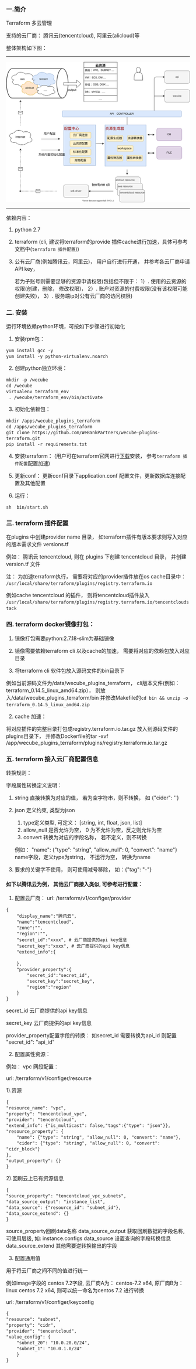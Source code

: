 
### 一.简介
Terraform 多云管理

支持的云厂商： 腾讯云(tencentcloud), 阿里云(alicloud)等
<p></p>
整体架构如下图：

----

<img src="./doc/images/terraform_process.svg" />

---

依赖内容：
1. python 2.7

2. terraform (cli, 建议将terraform的provide 插件cache进行加速，具体可参考文档中(`terraform 插件配置`))
3. 公有云厂商(例如腾讯云，阿里云)， 用户自行进行开通， 并参考各云厂商申请API key，

   若为子账号则需要足够的资源申请权限(包括但不限于：
   1）. 使用的云资源的权限(创建，删除， 修改权限)，
   2）. 账户对资源的付费权限(没有该权限可能创建失败)，
   3）. 服务端ip对公有云厂商的访问权限)

### 二. 安装
运行环境依赖python环境，可按如下步骤进行初始化

1. 安装rpm包：
```
yum install gcc -y
yum install -y python-virtualenv.noarch
```

2. 创建python独立环境：
```
mkdir -p /wecube
cd /wecube
virtualenv terraform_env
 . /wecube/terraform_env/bin/activate
```

3. 初始化依赖包：
```
mkdir /apps/wecube_plugins_terraform
cd /apps/wecube_plugins_terraform
git clone https://github.com/WeBankPartners/wecube-plugins-terraform.git
pip install -r requirements.txt
```

4. 安装terraform：
(用户可在terraform官网进行[下载](https://www.terraform.io/downloads.html)安装， 参考`terraform 插件配置`配置加速)

5. 更新conf：
更新conf目录下application.conf 配置文件，更新数据库连接配置及其他配置

6. 运行：
```
sh  bin/start.sh
```

### 三. terraform 插件配置
在plugins 中创建provider name 目录， 如terraform插件有版本要求则写入对应的版本需求文件 versions.tf

例如： 腾讯云 tencentcloud,
则在 plugins 下创建 tencentcloud 目录， 并创建version.tf 文件

注： 为加速terraform执行， 需要将对应的provider插件放在os cache目录中：
`/usr/local/share/terraform/plugins/registry.terraform.io`

例如cache tencentcloud 的插件，
则将tencentcloud插件放入 `/usr/local/share/terraform/plugins/registry.terraform.io/tencentcloudstack`

### 四. terraform docker镜像打包：

1. 镜像打包需要python:2.7.18-slim为基础镜像

2. 镜像需要依赖terraform cli 以及cache的加速， 需要将对应的依赖包放入对应目录

1. 将terraform cli 软件包放入源码文件的bin目录下

 例如当前源码文件为/data/wecube_plugins_terraform， cli版本文件(例如：terraform_0.14.5_linux_amd64.zip），
 则放入/data/wecube_plugins_terraform/bin  并修改Makefile的`cd bin && unzip -o terraform_0.14.5_linux_amd64.zip`

2. cache 加速：

将对应插件的完整目录打包成registry.terraform.io.tar.gz 放入到源码文件的plugins目录下，
并修改Dockerfile的tar -xvf /app/wecube_plugins_terraform/plugins/registry.terraform.io.tar.gz

### 五. terraform 接入云厂商配置信息
转换规则：

字段属性转换定义说明：
1. string 直接转换为对应的值， 若为空字符串，则不转换， 如 {"cider": ''}

2. json 定义约束, 类型为json
   1. type定义类型, 可定义： [string, int, float, json, list]
   2. allow_null 是否允许为空， 0 为不允许为空，反之则允许为空
   3. convert 转换为对应的字段名称， 若不定义，则不转换

   例如： "name": {"type": "string", "allow_null": 0, "convert": "name"}
    name字段，定义type为string， 不运行为空， 转换为name

3. 要求的关键字不使用， 则可使用减号移除， 如：{"tag": "-"}

#### 如下以腾讯云为例， 其他云厂商接入类似, 可参考进行配置：

1. 配置云厂商：
url: /terraform/v1/configer/provider

```
{
    "display_name":"腾讯云",
    "name":"tencentcloud",
    "zone":"",
    "region":"",
    "secret_id":"xxxx", # 云厂商提供的api key信息
    "secret_key":"xxxx", # 云厂商提供的api key信息
    "extend_info":{

    },
    "provider_property":{
        "secret_id":"secret_id",
        "secret_key":"secret_key",
        "region":"region"
    }
}
```
secret_id 云厂商提供的api key信息

secret_key 云厂商提供的api key信息

provider_property配置字段的转换： 如secret_id 需要转换为api_id 则配置 "secret_id": "api_id"

2. 配置属性资源：

例如： vpc 网段配置：

url: /terraform/v1/configer/resource

1).资源
```
{
"resource_name": "vpc",
"property": "tencentcloud_vpc",
"provider": "tencentcloud",
"extend_info": {"is_multicast": false,"tags":{"type": "json"}},
"resource_property": {
	"name": {"type": "string", "allow_null": 0, "convert": "name"},
	"cider": {"type": "string", "allow_null": 0, "convert": "cidr_block"}
},
"output_property": {}
}
```

2).回刷云上已有资源信息
```
{
"source_property": "tencentcloud_vpc_subnets",
"data_source_output": "instance_list",
"data_source": {"resource_id": "subnet_id"},
"data_source_extend": {}
}
```
<p>
source_property回刷data名称
data_source_output 获取回刷数据的字段名称, 可使用层级, 如: instance.configs
data_source 设置查询的字段转换信息
data_source_extend 其他需要逆转换输出的字段
</p>

3. 配置通用值

用于将云厂商之间不同的值进行统一

例如image字段的 centos 7.2字段,
云厂商A为： centos-7.2 x64,
原厂商B为： linux centos 7.2 x64,
则可以统一命名为centos 7.2 进行转换

url: /terraform/v1/configer/keyconfig

```
{
"resource": "subnet",
"property": "cidr",
"provider": "tencentcloud",
"value_config": {
	"subnet_20": "10.0.20.0/24",
	"subnet_1": "10.0.1.0/24"
    }
}
```

